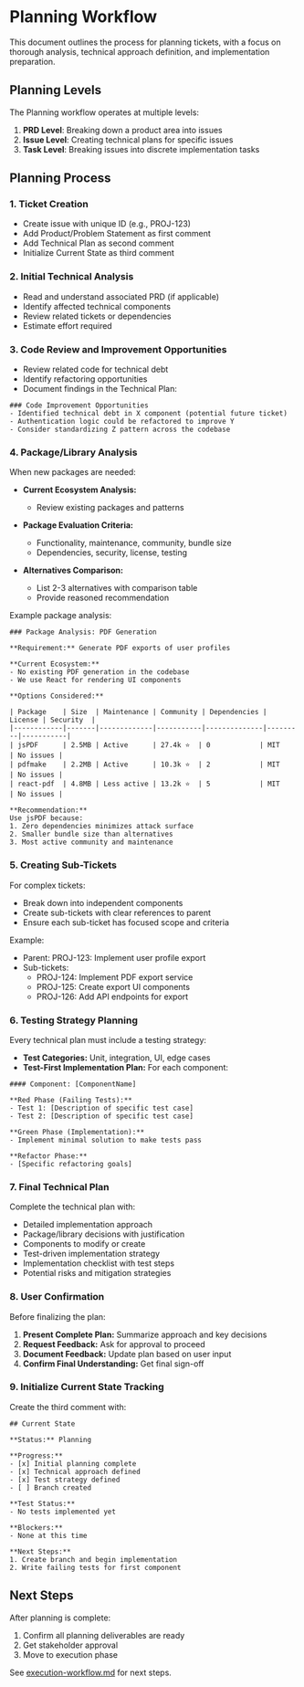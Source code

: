 # Planning Workflow

This document outlines the process for planning tickets, with a focus on thorough analysis, technical approach definition, and implementation preparation.

## Planning Levels

The Planning workflow operates at multiple levels:

1. **PRD Level**: Breaking down a product area into issues
2. **Issue Level**: Creating technical plans for specific issues
3. **Task Level**: Breaking issues into discrete implementation tasks

## Planning Process

### 1. Ticket Creation

- Create issue with unique ID (e.g., PROJ-123)
- Add Product/Problem Statement as first comment
- Add Technical Plan as second comment
- Initialize Current State as third comment

### 2. Initial Technical Analysis

- Read and understand associated PRD (if applicable)
- Identify affected technical components
- Review related tickets or dependencies
- Estimate effort required

### 3. Code Review and Improvement Opportunities

- Review related code for technical debt
- Identify refactoring opportunities
- Document findings in the Technical Plan:

```
### Code Improvement Opportunities
- Identified technical debt in X component (potential future ticket)
- Authentication logic could be refactored to improve Y
- Consider standardizing Z pattern across the codebase
```

### 4. Package/Library Analysis

When new packages are needed:

- **Current Ecosystem Analysis:**
  - Review existing packages and patterns
  
- **Package Evaluation Criteria:**
  - Functionality, maintenance, community, bundle size
  - Dependencies, security, license, testing
  
- **Alternatives Comparison:**
  - List 2-3 alternatives with comparison table
  - Provide reasoned recommendation
  
Example package analysis:

```
### Package Analysis: PDF Generation

**Requirement:** Generate PDF exports of user profiles

**Current Ecosystem:**
- No existing PDF generation in the codebase
- We use React for rendering UI components

**Options Considered:**

| Package    | Size  | Maintenance | Community | Dependencies | License | Security  |
|------------|-------|-------------|-----------|--------------|---------|-----------|
| jsPDF      | 2.5MB | Active      | 27.4k ⭐  | 0            | MIT     | No issues |
| pdfmake    | 2.2MB | Active      | 10.3k ⭐  | 2            | MIT     | No issues |
| react-pdf  | 4.8MB | Less active | 13.2k ⭐  | 5            | MIT     | No issues |

**Recommendation:**
Use jsPDF because:
1. Zero dependencies minimizes attack surface
2. Smaller bundle size than alternatives
3. Most active community and maintenance
```

### 5. Creating Sub-Tickets

For complex tickets:

- Break down into independent components
- Create sub-tickets with clear references to parent
- Ensure each sub-ticket has focused scope and criteria

Example:
- Parent: PROJ-123: Implement user profile export
- Sub-tickets:
  - PROJ-124: Implement PDF export service
  - PROJ-125: Create export UI components
  - PROJ-126: Add API endpoints for export

### 6. Testing Strategy Planning

Every technical plan must include a testing strategy:

- **Test Categories:** Unit, integration, UI, edge cases
- **Test-First Implementation Plan:** For each component:

```
#### Component: [ComponentName]

**Red Phase (Failing Tests):**
- Test 1: [Description of specific test case]
- Test 2: [Description of specific test case]

**Green Phase (Implementation):**
- Implement minimal solution to make tests pass

**Refactor Phase:**
- [Specific refactoring goals]
```

### 7. Final Technical Plan

Complete the technical plan with:

- Detailed implementation approach
- Package/library decisions with justification
- Components to modify or create
- Test-driven implementation strategy
- Implementation checklist with test steps
- Potential risks and mitigation strategies

### 8. User Confirmation

Before finalizing the plan:

1. **Present Complete Plan:** Summarize approach and key decisions
2. **Request Feedback:** Ask for approval to proceed
3. **Document Feedback:** Update plan based on user input
4. **Confirm Final Understanding:** Get final sign-off

### 9. Initialize Current State Tracking

Create the third comment with:

```
## Current State

**Status:** Planning

**Progress:**
- [x] Initial planning complete
- [x] Technical approach defined
- [x] Test strategy defined
- [ ] Branch created

**Test Status:**
- No tests implemented yet

**Blockers:**
- None at this time

**Next Steps:**
1. Create branch and begin implementation
2. Write failing tests for first component
```

## Next Steps

After planning is complete:

1. Confirm all planning deliverables are ready
2. Get stakeholder approval
3. Move to execution phase

See [execution-workflow.md](execution-workflow.md) for next steps.